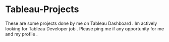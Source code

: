 # Tableau-Projects
These are some projects done by me on Tableau Dashboard . Im actively looking for Tableau Developer job . Please ping me if any opportunity for me and my profile .
